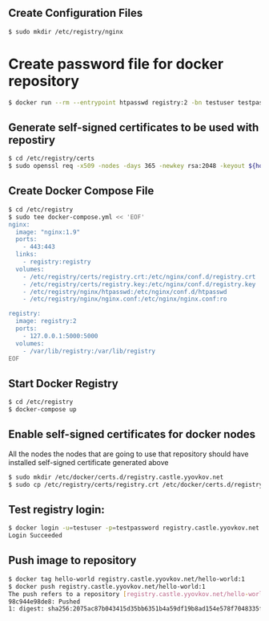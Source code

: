 ## Create Configuration Files
```bash
$ sudo mkdir /etc/registry/nginx
```

# Create password file for docker repository
```bash
$ docker run --rm --entrypoint htpasswd registry:2 -bn testuser testpassword > /etc/registry/htpasswd
```

## Generate self-signed certificates to be used with repostiry
```bash
$ cd /etc/registry/certs
$ sudo openssl req -x509 -nodes -days 365 -newkey rsa:2048 -keyout ${hostname -s}.key -out ${hostname -s}.pem
```

## Create Docker Compose File
```bash
$ cd /etc/registry
$ sudo tee docker-compose.yml << 'EOF'
nginx:
  image: "nginx:1.9"
  ports:
    - 443:443
  links:
    - registry:registry
  volumes:
    - /etc/registry/certs/registry.crt:/etc/nginx/conf.d/registry.crt
    - /etc/registry/certs/registry.key:/etc/nginx/conf.d/registry.key
    - /etc/registry/nginx/htpasswd:/etc/nginx/conf.d/htpasswd
    - /etc/registry/nginx/nginx.conf:/etc/nginx/nginx.conf:ro

registry:
  image: registry:2
  ports:
    - 127.0.0.1:5000:5000
  volumes:
    - /var/lib/registry:/var/lib/registry
EOF
```

## Start Docker Registry
```bash
$ cd /etc/registry
$ docker-compose up
```

## Enable self-signed certificates for docker nodes
All the nodes the nodes that are going to use that repository should have installed
self-signed certificate generated above
```bash
$ sudo mkdir /etc/docker/certs.d/registry.castle.yyovkov.net
$ sudo cp /etc/registry/certs/registry.crt /etc/docker/certs.d/registry.castle.yyovkov.net
```

## Test registry login:
```bash
$ docker login -u=testuser -p=testpassword registry.castle.yyovkov.net
Login Succeeded
```

## Push image to repository
```bash
$ docker tag hello-world registry.castle.yyovkov.net/hello-world:1
$ docker push registry.castle.yyovkov.net/hello-world:1
The push refers to a repository [registry.castle.yyovkov.net/hello-world]
98c944e98de8: Pushed
1: digest: sha256:2075ac87b043415d35bb6351b4a59df19b8ad154e578f7048335feeb02d0f759 size: 524
```
